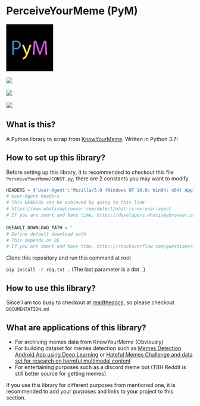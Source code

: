 # PerceiveYourMeme (PyM)

<img src="mics_img/PyM.png" style="width: 25%; height: 25%">

![](https://img.shields.io/badge/Python-3-blue)

![](https://img.shields.io/badge/license-MIT-green)

[![](https://img.shields.io/badge/Author-Vu%20Dinh%20Anh-red)](https://github.com/dinhanhx)

## What is this?

A Python library to scrap from [KnowYourMeme](https://knowyourmeme.com/). Written in Python 3.7!

## How to set up this library?

Before setting up this library, it is recommended to checkout this file `PerceiveYourMeme/CONST.py`, there are 2 constants you may want to modify.

```Python
HEADERS = {'User-Agent':'Mozilla/5.0 (Windows NT 10.0; Win64; x64) AppleWebKit/537.36 (KHTML, like Gecko) Chrome/85.0.4183.83 Safari/537.36 Edg/85.0.564.44'}
# User-Agent headers
# This HEADERS can be achieved by going to this link
# https://www.whatismybrowser.com/detect/what-is-my-user-agent
# If you are smart and have time, https://developers.whatismybrowser.com/api/

DEFAULT_DOWNLOAD_PATH = ''
# Define default download path
# This depends on OS
# If you are smart and have time, https://stackoverflow.com/questions/35851281/python-finding-the-users-downloads-folder
```

Clone this repository and run this command at root

`pip install -r req.txt .` (The last parameter is a dot `.`)

## How to use this library?

Since I am too busy to checkout at [readthedocs](https://readthedocs.org/), so please checkout `DOCUMENTATION.md`

## What are applications of this library?
- For archiving memes data from KnowYourMeme (Obviously)
- For building dataset for memes detection such as [Memes Detection Android App using Deep Learning](https://medium.com/datadriveninvestor/memes-detection-android-app-using-deep-learning-d2c65347e6f3) or [Hateful Memes Challenge and data set for research on harmful multimodal content](https://ai.facebook.com/blog/hateful-memes-challenge-and-data-set/)
- For entertaining purposes such as a discord meme bot (TBH Reddit is still better source for getting memes)

If you use this library for different purposes from mentioned one, it is recommended to add your purposes and links to your project to this section.
